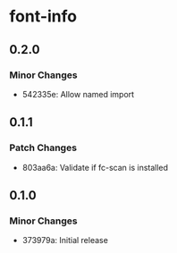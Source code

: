 # font-info

## 0.2.0

### Minor Changes

- 542335e: Allow named import

## 0.1.1

### Patch Changes

- 803aa6a: Validate if fc-scan is installed

## 0.1.0

### Minor Changes

- 373979a: Initial release
